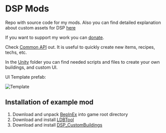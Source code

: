 # DSP Mods
Repo with source code for my mods. Also you can find detailed explanation about custom assets for DSP [here](https://github.com/kremnev8/DSP-Mods/wiki)

If you want to support my work you can [donate](https://paypal.me/kremnev8).

Check [Common API](https://github.com/kremnev8/CommonAPI) out. It is useful to quickly create new items, recipes, techs, etc.

In the [Unity](https://github.com/kremnev8/DSP-Mods/tree/master/Unity) folder you can find needed scripts and files to create your own buildings, and custom UI. 

UI Template prefab:

![Template](https://i.imgur.com/WqDMmfF.png)

## Installation of example mod
1. Download and unpack [BepInEx](https://github.com/BepInEx/BepInEx/releases) into game root directory
2. Download and install [LDBTool](https://dsp.thunderstore.io/package/xiaoye97/LDBTool/)
3. Download and install [DSP_CustomBuildings](https://github.com/kremnev8/DSP_CustomBuildings/releases)

